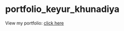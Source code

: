 # portfolio_keyur_khunadiya
View my portfolio: <a href="https://mrkk95.github.io/portfolio_keyur_khunadiya/" target="_blank">click here</a>
